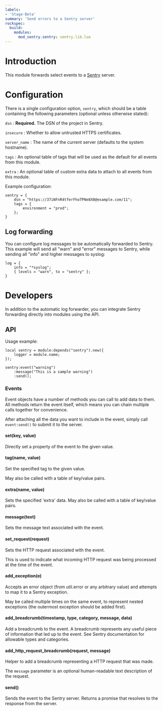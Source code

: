 ```yaml
---
labels:
- 'Stage-Beta'
summary: 'Send errors to a Sentry server'
rockspec:
  build:
    modules:
      mod_sentry.sentry: sentry.lib.lua
---
```


# Introduction

This module forwards select events to a [Sentry](https://sentry.io/) server.

# Configuration

There is a single configuration option, `sentry`, which should be a table
containing the following parameters (optional unless otherwise stated):

`dsn`
: **Required.** The DSN of the project in Sentry.

`insecure`
: Whether to allow untrusted HTTPS certificates.

`server_name`
: The name of the current server (defaults to the system hostname).

`tags`
: An optional table of tags that will be used as the default for all
  events from this module.

`extra`
: An optional table of custom extra data to attach to all events from
  this module.

Example configuration:

```
sentry = {
    dsn = "https://37iNFnR4tferFhoTPNe8X0@example.com/11";
    tags = {
        environment = "prod";
    };
}
```

## Log forwarding

You can configure log messages to be automatically forwarded to Sentry.
This example will send all "warn" and "error" messages to Sentry, while
sending all "info" and higher messages to syslog:

```
log = {
    info = "*syslog";
    { levels = "warn", to = "sentry" };
}
```

# Developers

In addition to the automatic log forwarder, you can integrate Sentry
forwarding directly into modules using the API.

## API

Usage example:

```
local sentry = module:depends("sentry").new({
	logger = module.name;
});

sentry:event("warning")
	:message("This is a sample warning")
	:send();
```

### Events

Event objects have a number of methods you can call to add data to them.
All methods return the event itself, which means you can chain multiple
calls together for convenience.

After attaching all the data you want to include in the event, simply
call `event:send()` to submit it to the server.

#### set(key, value)

Directly set a property of the event to the given value.

#### tag(name, value)

Set the specified tag to the given value.

May also be called with a table of key/value pairs.

#### extra(name, value)

Sets the specified 'extra' data. May also be called
with a table of key/value pairs.

#### message(text)

Sets the message text associated with the event.

#### set_request(request)

Sets the HTTP request associated with the event.

This is used to indicate what incoming HTTP request
was being processed at the time of the event.

#### add_exception(e)

Accepts an error object (from util.error or any arbitrary value)
and attempts to map it to a Sentry exception.

May be called multiple times on the same event, to represent
nested exceptions (the outermost exception should be added first).

#### add_breadcrumb(timestamp, type, category, message, data)

Add a breadcrumb to the event. A breadcrumb represents any useful
piece of information that led up to the event. See Sentry documentation
for allowable types and categories.

#### add_http_request_breadcrumb(request, message)

Helper to add a breadcrumb representing a HTTP request that was made.

The `message` parameter is an optional human-readable text description
of the request.

#### send()

Sends the event to the Sentry server. Returns a promise that resolves
to the response from the server.
